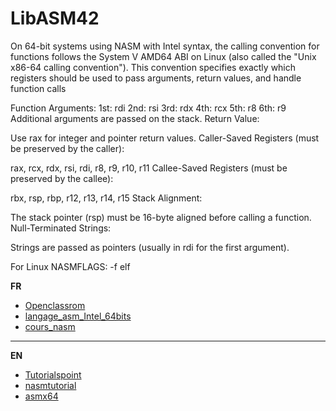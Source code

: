 # LibASM42

On 64-bit systems using NASM with Intel syntax, the calling convention for functions follows the System V AMD64 ABI on Linux (also called the "Unix x86-64 calling convention"). This convention specifies exactly which registers should be used to pass arguments, return values, and handle function calls

Function Arguments:
1st: rdi
2nd: rsi
3rd: rdx
4th: rcx
5th: r8
6th: r9
Additional arguments are passed on the stack.
Return Value:

Use rax for integer and pointer return values.
Caller-Saved Registers (must be preserved by the caller):

rax, rcx, rdx, rsi, rdi, r8, r9, r10, r11
Callee-Saved Registers (must be preserved by the callee):

rbx, rsp, rbp, r12, r13, r14, r15
Stack Alignment:

The stack pointer (rsp) must be 16-byte aligned before calling a function.
Null-Terminated Strings:

Strings are passed as pointers (usually in rdi for the first argument).

For Linux NASMFLAGS: -f elf

__FR__
- [Openclassrom](https://openclassrooms.com/fr/courses/2288321-apprenez-a-programmer-en-assembleur-x86/2288775-introduction-installation)
- [langage_asm_Intel_64bits](http://lacl.u-pec.fr/tan/asm.pdf)
- [cours_nasm](https://www.unilim.fr/pages_perso/tristan.vaccon/cours_nasm.pdf)
---
__EN__
- [Tutorialspoint](https://www.tutorialspoint.com/assembly_programming/assembly_introduction.htm)
- [nasmtutorial](https://cs.lmu.edu/~ray/notes/nasmtutorial/)
- [asmx64](https://cs.brown.edu/courses/cs033/docs/guides/x64_cheatsheet.pdf)